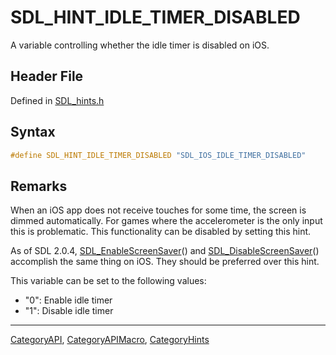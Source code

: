 # SDL_HINT_IDLE_TIMER_DISABLED

A variable controlling whether the idle timer is disabled on iOS.

## Header File

Defined in [SDL_hints.h](https://github.com/libsdl-org/SDL/blob/SDL2/include/SDL_hints.h)

## Syntax

```c
#define SDL_HINT_IDLE_TIMER_DISABLED "SDL_IOS_IDLE_TIMER_DISABLED"
```

## Remarks

When an iOS app does not receive touches for some time, the screen is
dimmed automatically. For games where the accelerometer is the only input
this is problematic. This functionality can be disabled by setting this
hint.

As of SDL 2.0.4, [SDL_EnableScreenSaver](SDL_EnableScreenSaver)() and
[SDL_DisableScreenSaver](SDL_DisableScreenSaver)() accomplish the same
thing on iOS. They should be preferred over this hint.

This variable can be set to the following values:

- "0": Enable idle timer
- "1": Disable idle timer

----
[CategoryAPI](CategoryAPI), [CategoryAPIMacro](CategoryAPIMacro), [CategoryHints](CategoryHints)

